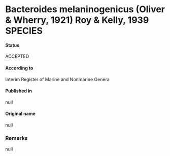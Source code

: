 Bacteroides melaninogenicus (Oliver & Wherry, 1921) Roy & Kelly, 1939 SPECIES
=======

#### Status
ACCEPTED

#### According to
Interim Register of Marine and Nonmarine Genera

#### Published in
null

#### Original name
null

### Remarks
null